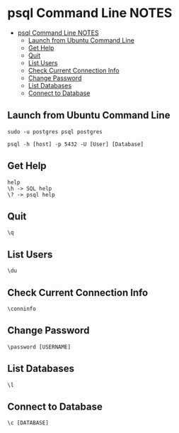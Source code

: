 # psql Command Line NOTES <!-- omit in toc-->

- [psql Command Line NOTES ](#psql-command-line-notes)
  - [Launch from Ubuntu Command Line](#launch-from-ubuntu-command-line)
  - [Get Help](#get-help)
  - [Quit](#quit)
  - [List Users](#list-users)
  - [Check Current Connection Info](#check-current-connection-info)
  - [Change Password](#change-password)
  - [List Databases](#list-databases)
  - [Connect to Database](#connect-to-database)

## Launch from Ubuntu Command Line

```
sudo -u postgres psql postgres

psql -h [host] -p 5432 -U [User] [Database]
```

## Get Help
```
help
\h -> SQL help
\? -> psql help
```

## Quit

```
\q
```

## List Users

```
\du
```

## Check Current Connection Info

```
\conninfo
```

## Change Password

```
\password [USERNAME]
```

## List Databases

```
\l
```

## Connect to Database

```
\c [DATABASE]
```
